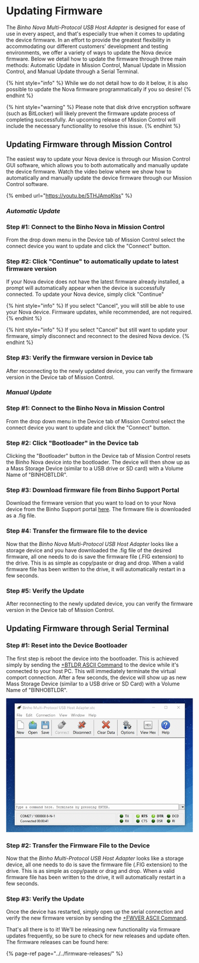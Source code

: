# Updating Firmware

The _Binho Nova Multi-Protocol USB Host Adapter_ is designed for ease of use in every aspect, and that's especially true when it comes to updating the device firmware. In an effort to provide the greatest flexibility in accommodating our different customers' development and testing environments, we offer a variety of ways to update the Nova device firmware. Below we detail how to update the firmware through three main methods: Automatic Update in Mission Control, Manual Update in Mission Control, and Manual Update through a Serial Terminal.

{% hint style="info" %}
While we do not detail how to do it below, it is also possible to update the Nova firmware programmatically if you so desire!
{% endhint %}

{% hint style="warning" %}
Please note that disk drive encryption software \(such as BitLocker\) will likely prevent the firmware update process of completing successfully. An upcoming release of Mission Control will include the necessary functionality to resolve this issue. 
{% endhint %}

## Updating Firmware through Mission Control

The easiest way to update your Nova device is through our Mission Control GUI software, which allows you to both automatically and manually update the device firmware. Watch the video below where we show how to automatically and manually update the device firmware through our Mission Control software.

{% embed url="https://youtu.be/5THJAmqKlss" %}

### _Automatic Update_

### Step \#1: Connect to the Binho Nova in Mission Control

From the drop down menu in the Device tab of Mission Control select the connect device you want to update and click the "Connect" button.

### Step \#2: Click "Continue" to automatically update to latest firmware version

If your Nova device does not have the latest firmware already installed, a prompt will automatically appear when the device is successfully connected. To update your Nova device, simply click "Continue"

{% hint style="info" %}
If you select "Cancel", you will still be able to use your Nova device. Firmware updates, while recommended, are not required.
{% endhint %}

{% hint style="info" %}
If you select "Cancel" but still want to update your firmware, simply disconnect and reconnect to the desired Nova device.
{% endhint %}

### Step \#3: Verify the firmware version in Device tab

After reconnecting to the newly updated device, you can verify the firmware version in the Device tab of Mission Control.

### _Manual Update_

### Step \#1: Connect to the Binho Nova in Mission Control

From the drop down menu in the Device tab of Mission Control select the connect device you want to update and click the "Connect" button.

### Step \#2: Click "Bootloader" in the Device tab

Clicking the "Bootloader" button in the Device tab of Mission Control resets the Binho Nova device into the bootloader. The device will then show up as a Mass Storage Device \(similar to a USB drive or SD card\) with a Volume Name of "BINHOBTLDR".

### Step \#3: Download firmware file from Binho Support Portal

Download the firmware version that you want to load on to your Nova device from the Binho Support portal [here](../../firmware-releases/). The firmware file is downloaded as a .fig file.

### Step \#4: Transfer the firmware file to the device

Now that the _Binho Nova Multi-Protocol USB Host Adapter_ looks like a storage device and you have downloaded the .fig file of the desired firmware, all one needs to do is save the firmware file \(.FIG extension\) to the drive. This is as simple as copy/paste or drag and drop. When a valid firmware file has been written to the drive, it will automatically restart in a few seconds.

### Step \#5: Verify the Update

After reconnecting to the newly updated device, you can verify the firmware version in the Device tab of Mission Control.

## Updating Firmware through Serial Terminal

### Step \#1: Reset into the Device Bootloader

The first step is reboot the device into the bootloader. This is achieved simply by sending the [+BTLDR ASCII Command](https://support.binho.io/user-guide/ascii-interface/device-commands#btldr) to the device while it's connected to your host PC. This will immediately terminate the virtual comport connection. After a few seconds, the device will show up as new Mass Storage Device \(similar to a USB drive or SD Card\) with a Volume Name of "BINHOBTLDR".

![](../../.gitbook/assets/firmwareupdate.gif)

### Step \#2: Transfer the Firmware File to the Device

Now that the _Binho Multi-Protocol USB Host Adapter_ looks like a storage device, all one needs to do is save the firmware file \(.FIG extension\) to the drive. This is as simple as copy/paste or drag and drop. When a valid firmware file has been written to the drive, it will automatically restart in a few seconds.

### Step \#3: Verify the Update

Once the device has restarted, simply open up the serial connection and verify the new firmware version by sending the [+FWVER ASCII Command](https://support.binho.io/user-guide/ascii-interface/device-commands#fwver).

That's all there is to it! We'll be releasing new functionality via firmware updates frequently, so be sure to check for new releases and update often. The firmware releases can be found here:

{% page-ref page="../../firmware-releases/" %}



